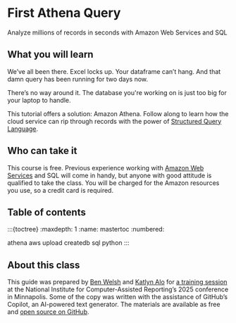 # First Athena Query

Analyze millions of records in seconds with Amazon Web Services and SQL

## What you will learn

We’ve all been there. Excel locks up. Your dataframe can’t hang. And that damn query has been running for two days now.

There’s no way around it. The database you're working on is just too big for your laptop to handle.

This tutorial offers a solution: Amazon Athena. Follow along to learn how the cloud service can rip through records with the power of [Structured Query Language](https://en.wikipedia.org/wiki/SQL).

## Who can take it

This course is free. Previous experience working with [Amazon Web Services](https://en.wikipedia.org/wiki/Amazon_Web_Services) and SQL will come in handy, but anyone with good attitude is qualified to take the class. You will be charged for the Amazon resources you use, so a credit card is required.

## Table of contents

:::{toctree}
:maxdepth: 1
:name: mastertoc
:numbered:

athena
aws
upload
createdb
sql
python
:::

## About this class

This guide was prepared by [Ben Welsh](https://palewi.re/who-is-ben-welsh/) and [Katlyn Alo](https://www.linkedin.com/in/katalo/) for [a training session](https://schedules.ire.org/nicar-2025/index.html#2080) at the National Institute for Computer-Assisted Reporting’s 2025 conference in Minnapolis. Some of the copy was written with the assistance of GitHub’s Copilot, an AI-powered text generator. The materials are available as free and [open source on GitHub](https://github.com/palewire/first-athena-query).
